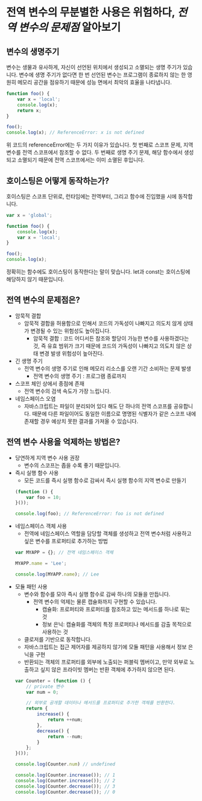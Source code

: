 전역 변수의 무분별한 사용은 위험하다, *전역 변수의 문제점* 알아보기
=================

## 변수의 생명주기
변수는 생물과 유사하게, 자신이 선언된 위치에서 생성되고 소멸되는 생명 주기가 있습니다. 변수에 생명 주기가 없다면 한 번 선언된 변수는 프로그램이 종료하지 않는 한 영원히 메모리 공간을 점유하기 때문에 성능 면에서 최악의 효율을 나타냅니다.
```javascript
function foo() {
    var x = 'local';
    console.log(x);
    return x;
}

foo();
console.log(x); // ReferenceError: x is not defined
```
위 코드의 referenceError에는 두 가지 이유가 있습니다. 첫 번째로 스코프 문제, 지역 변수를 전역 스코프에서 참조할 수 없다. 두 번째로 생명 주기 문제, 해당 함수에서 생성되고 소멸되기 때문에 전역 스코프에서는 이미 소멸된 후입니다.

## 호이스팅은 어떻게 동작하는가?
호이스팅은 스코프 단위로, 런타임에는 전역부터, 그리고 함수에 진입했을 시에 동작합니다.
```javascript
var x = 'global';

function foo() {
    console.log(x);
    var x = 'local';
}

foo();
console.log(x);
```
정확히는 함수에도 호이스팅이 동작한다는 말이 맞습니다. let과 const는 호이스팅에 해당하지 않기 때문입니다.

## 전역 변수의 문제점은?
- 암묵적 결합
    - 암묵적 결합을 허용함으로 인해서 코드의 가독성이 나빠지고 의도치 않게 상태가 변경될 수 있는 위험성도 높아집니다.
        - 암묵적 결합 : 코드 어디서든 참조와 할당이 가능한 변수를 사용하겠다는 것, 즉 유효 범위가 크기 때문에 코드의 가독성이 나빠지고 의도치 않은 상태 변경 발생 위험성이 높아진다.
- 긴 생명 주기
    - 전역 변수의 생명 주기로 인해 메모리 리소스를 오랜 기간 소비하는 문제 발생
        - 전역 변수의 생명 주기 : 프로그램 종료까지
- 스코프 체인 상에서 종점에 존재
    - 전역 변수의 검색 속도가 가장 느립니다.
- 네임스페이스 오염
    - 자바스크립트는 파일이 분리되어 있다 해도 단 하나의 전역 스코프를 공유합니다. 때문에 다른 파일이어도 동일한 이름으로 명명된 식별자가 같은 스코프 내에 존재할 경우 예상치 못한 결과를 가져올 수 있습니다.

## 전역 변수 사용을 억제하는 방법은?
- 당연하게 지역 변수 사용 권장
    - 변수의 스코프는 좁을 수록 좋기 때문입니다.
- 즉시 실행 함수 사용
    - 모든 코드를 즉시 실행 함수로 감싸서 즉시 실행 함수의 지역 변수로 만들기
    ```javascript
    (function () {
        var foo = 10;
    }());

    console.log(foo); // ReferenceError: foo is not defined
    ```
- 네임스페이스 객체 사용
    - 전역에 네임스페이스 역할을 담당할 객체를 생성하고 전역 변수처럼 사용하고 싶은 변수를 프로퍼티로 추가하는 방법
    ```javascript
    var MYAPP = {}; // 전역 네임스페이스 객체

    MYAPP.name = 'Lee';

    console.log(MYAPP.name); // Lee
    ```
- 모듈 패턴 사용
    - 변수와 함수를 모아 즉시 실행 함수로 감싸 하나의 모듈을 만듭니다.
        - 전역 변수의 억제는 물론 캡슐화까지 구현할 수 있습니다.
            - 캡슐화: 프로퍼티와 프로퍼티를 참조하고 있는 메서드를 하나로 묶는 것
            - 정보 은닉: 캡슐화를 객체의 특정 프로퍼티나 메서드를 감출 목적으로 사용하는 것
    - 클로저를 기반으로 동작합니다.
    - 자바스크립트는 접근 제어자를 제공하지 않기에 모듈 패턴을 사용해서 정보 은닉을 구현
    - 반환되는 객체의 프로퍼티를 외부에 노출되는 퍼블릭 멤버이고, 만약 외부로 노출하고 싶지 않은 프라이빗 멤버는 반환 객체에 추가하지 않으면 된다.
    ```javascript
    var Counter = (function () {
        // private 변수
        var num = 0;

        // 외부로 공개할 데이터나 메서드를 프로퍼티로 추가한 객체를 반환한다.
        return {
            increase() {
                return ++num;
            },
            decrease() {
                return --num;
            }
        };
    }());

    console.log(Counter.num) // undefined

    console.log(Counter.increase()); // 1
    console.log(Counter.increase()); // 2
    console.log(Counter.decrease()); // 3
    console.log(Counter.decrease()); // 0
    ```